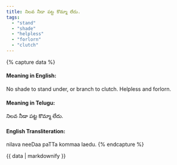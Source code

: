```yaml
---
title: నిలవ నీడా పట్ట కొమ్మా లేదు.
tags:
  - "stand"
  - "shade"
  - "helpless"
  - "forlorn"
  - "clutch"
---
```


{% capture data %}
#### Meaning in English:
No shade to stand under, or branch to clutch.
Helpless and forlorn.

#### Meaning in Telugu:
నిలవ నీడా పట్ట కొమ్మా లేదు.

#### English Transliteration:
nilava neeDaa paTTa kommaa laedu.
{% endcapture %}

{{ data | markdownify }}

